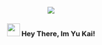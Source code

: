 <p align="center">
  <img src="https://capsule-render.vercel.app/api?type=waving&color=gradient&text=Hello!&height=100&section=header"/>

<!-- Heading -->
<h3 align="center"><img src = "https://raw.githubusercontent.com/MartinHeinz/MartinHeinz/master/wave.gif" width = 30px> Hey There, Im Yu Kai!</h3>
